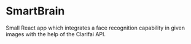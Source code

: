 # SmartBrain

Small React app which integrates a face recognition capability in given images with the help of the Clarifai API.
